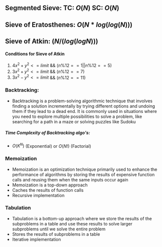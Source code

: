 ## Segmented Sieve: TC: $O(N)$ SC: $O(N)$
## Sieve of Eratosthenes: $O(N*log(log(N)))$
## Sieve of Atkin: $(N / (log (log N)))$
#### Conditions for Sieve of Atkin
1. $4x^2+y^2 <= limit$ && $(n \% 12 == 1 || n \% 12 == 5)$
2. $3x^2+y^2 <= limit$ && $(n \% 12 == 7)$
3. $3x^2-y^2 <= limit$ && $(n \% 12 == 11)$


### Backtracking:
- Backtracking is a problem-solving algorithmic technique that involves finding a solution incrementally by trying different options and undoing them if they lead to a dead end. It is commonly used in situations where you need to explore multiple possibilities to solve a problem, like searching for a path in a maze or solving puzzles like Sudoku
  
##### Time Complexity of Backtracking algo's: 
- $O(K^N)$ (Exponential) or $O(N!)$ (Factorial)

### Memoization
- Memoization is an optimization technique primarily used to enhance the performance of algorithms by storing the results of expensive function calls and reusing them when the same inputs occur again
- Memoization is a top-down approach
- Caches the results of function calls
- Recursive implementation


### Tabulation
- Tabulation is a bottom-up approach where we store the results of the subproblems in a table and use these results to solve larger subproblems until we solve the entire problem
- Stores the results of subproblems in a table
- Iterative implementation